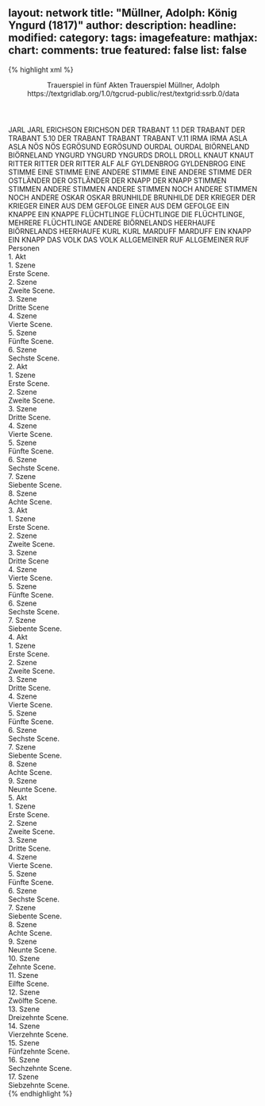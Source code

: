 layout: network
title: "Müllner, Adolph: König Yngurd (1817)"
author:
description:
headline:
modified:
category:
tags:
imagefeature:
mathjax:
chart:
comments: true
featured: false
list: false
---
{% highlight xml %}
<?xml-model href="https://raw.githubusercontent.com/DLiNa/project/master/rules/lina.rnc"?><?xml-model href="https://raw.githubusercontent.com/DLiNa/project/master/rules/lina.sch"?>
<play xmlns="http://lina.digital">
  <header>
    <title>König Yngurd</title>
    <subtitle>Trauerspiel in fünf Akten</subtitle>
    <genretitle>Trauerspiel</genretitle>
    <author>Müllner, Adolph</author>
    <date type="print" when="1817"/>
    <date type="premiere" when="1817"/>
    <date type="written"/>
    <source>https://textgridlab.org/1.0/tgcrud-public/rest/textgrid:ssrb.0/data</source>
  </header>
  <personae>
    <character>
      <name>JARL</name>
      <alias xml:id="jarl">
        <name>JARL</name>
      </alias>
    </character>
    <character>
      <name>ERICHSON</name>
      <alias xml:id="erichson">
        <name>ERICHSON</name>
      </alias>
    </character>
    <character>
      <name>DER TRABANT 1.1</name>
      <alias xml:id="der_trabant_1.1">
        <name>DER TRABANT</name>
      </alias>
    </character>
    <character>
      <name>DER TRABANT 5.10</name>
      <alias xml:id="der_trabant_5.10">
        <name>DER TRABANT</name>
      </alias>
      <alias xml:id="trabant_5.7">
        <name>TRABANT</name>
      </alias>
    	<alias xml:id="trabant_v11">
    		<name>TRABANT V.11</name>
    	</alias>
    </character>
    <character>
      <name>IRMA</name>
      <alias xml:id="irma">
        <name>IRMA</name>
      </alias>
    </character>
    <character>
      <name>ASLA</name>
      <alias xml:id="asla">
        <name>ASLA</name>
      </alias>
    </character>
    <character>
      <name>NÖS</name>
      <alias xml:id="nös">
        <name>NÖS</name>
      </alias>
    </character>
    <character>
      <name>EGRÖSUND</name>
      <alias xml:id="egrösund">
        <name>EGRÖSUND</name>
      </alias>
    </character>
    <character>
      <name>OURDAL</name>
      <alias xml:id="ourdal">
        <name>OURDAL</name>
      </alias>
    </character>
    <character>
      <name>BIÖRNELAND</name>
      <alias xml:id="biörneland">
        <name>BIÖRNELAND</name>
      </alias>
    </character>
    <character>
      <name>YNGURD</name>
      <alias xml:id="yngurd">
        <name>YNGURD</name>
      </alias>
      <alias xml:id="yngurds">
        <name>YNGURDS</name>
      </alias>
    </character>
    <character>
      <name>DROLL</name>
      <alias xml:id="droll">
        <name>DROLL</name>
      </alias>
    </character>
    <character>
      <name>KNAUT</name>
      <alias xml:id="knaut">
        <name>KNAUT</name>
      </alias>
    </character>
    <character>
      <name>RITTER</name>
      <alias xml:id="ritter">
        <name>RITTER</name>
      </alias>
      <alias xml:id="der_ritter">
        <name>DER RITTER</name>
      </alias>
    </character>
    <character>
      <name>ALF</name>
      <alias xml:id="alf">
        <name>ALF</name>
      </alias>
    </character>
    <character>
      <name>GYLDENBROG</name>
      <alias xml:id="gyldenbrog">
        <name>GYLDENBROG</name>
      </alias>
    </character>
    <character>
      <name>EINE STIMME</name>
      <alias xml:id="eine_stimme">
        <name>EINE STIMME</name>
      </alias>
    </character>
    <character>
      <name>EINE ANDERE STIMME</name>
      <alias xml:id="eine_andere_stimme">
        <name>EINE ANDERE STIMME</name>
      </alias>
    </character>
    <character>
      <name>DER OSTLÄNDER</name>
      <alias xml:id="der_ostländer">
        <name>DER OSTLÄNDER</name>
      </alias>
    </character>
    <character>
      <name>DER KNAPP</name>
      <alias xml:id="der_knapp">
        <name>DER KNAPP</name>
      </alias>
    </character>
    <character>
      <name>STIMMEN</name>
      <alias xml:id="stimmen">
        <name>STIMMEN</name>
      </alias>
    </character>
    <character>
      <name>ANDERE STIMMEN</name>
      <alias xml:id="andere_stimmen">
        <name>ANDERE STIMMEN</name>
      </alias>
    </character>
    <character>
      <name>NOCH ANDERE STIMMEN</name>
      <alias xml:id="noch_andere">
        <name>NOCH ANDERE</name>
      </alias>
    </character>
    <character>
      <name>OSKAR</name>
      <alias xml:id="oskar">
        <name>OSKAR</name>
      </alias>
    </character>
    <character>
      <name>BRUNHILDE</name>
      <alias xml:id="brunhilde">
        <name>BRUNHILDE</name>
      </alias>
    </character>
    <character>
      <name>DER KRIEGER</name>
      <alias xml:id="der_krieger">
        <name>DER KRIEGER</name>
      </alias>
    </character>
    <character>
      <name>EINER AUS DEM GEFOLGE</name>
      <alias xml:id="einer_aus_dem_gefolge">
        <name>EINER AUS DEM GEFOLGE</name>
      </alias>
    </character>
    <character>
      <name>EIN KNAPPE</name>
      <alias xml:id="ein_knappe">
        <name>EIN KNAPPE</name>
      </alias>
    </character>
    <character>
      <name>FLÜCHTLINGE</name>
      <alias xml:id="flüchtlinge">
        <name>FLÜCHTLINGE</name>
      </alias>
      <alias xml:id="die_flüchtlinge">
        <name>DIE FLÜCHTLINGE,</name>
      </alias>
      <alias xml:id="mehrere_flüchtlinge">
        <name>MEHRERE FLÜCHTLINGE</name>
      </alias>
      <alias xml:id="andere">
        <name>ANDERE</name>
      </alias>
    </character>
    <character>
      <name>BIÖRNELANDS HEERHAUFE</name>
      <alias xml:id="biörnelands_heerhaufe">
        <name>BIÖRNELANDS HEERHAUFE</name>
      </alias>
    </character>
    <character>
      <name>KURL</name>
      <alias xml:id="kurl">
        <name>KURL</name>
      </alias>
    </character>
    <character>
      <name>MARDUFF</name>
      <alias xml:id="marduff">
        <name>MARDUFF</name>
      </alias>
    </character>
    <character>
      <name>EIN KNAPP</name>
      <alias xml:id="ein_knapp">
        <name>EIN KNAPP</name>
      </alias>
    </character>
    <character>
      <name>DAS VOLK</name>
      <alias xml:id="das_volk">
        <name>DAS VOLK</name>
      </alias>
    </character>
    <character>
      <name>ALLGEMEINER RUF</name>
      <alias xml:id="allgemeiner_ruf">
        <name>ALLGEMEINER RUF</name>
      </alias>
    </character>
  </personae>
  <text>
    <div>
      <head>Personen</head>
    </div>
    <div>
      <head>1. Akt</head>
      <div>
        <head>1. Szene</head>
        <div>
          <head>Erste Scene.</head>
          <sp who="#jarl">
            <amount n="29" unit="speech_acts"/>
            <amount n="1468" unit="words"/>
            <amount n="183" unit="lines"/>
            <amount n="7829" unit="chars"/>
          </sp>
          <sp who="#erichson">
            <amount n="32" unit="speech_acts"/>
            <amount n="787" unit="words"/>
            <amount n="103" unit="lines"/>
            <amount n="4172" unit="chars"/>
          </sp>
          <sp who="#der_trabant_1.1">
            <amount n="2" unit="speech_acts"/>
            <amount n="26" unit="words"/>
            <amount n="4" unit="lines"/>
            <amount n="152" unit="chars"/>
          </sp>
        </div>
      </div>
      <div>
        <head>2. Szene</head>
        <div>
          <head>Zweite Scene.</head>
          <sp who="#irma">
            <amount n="4" unit="speech_acts"/>
            <amount n="40" unit="words"/>
            <amount n="6" unit="lines"/>
            <amount n="211" unit="chars"/>
          </sp>
          <sp who="#erichson">
            <amount n="4" unit="speech_acts"/>
            <amount n="58" unit="words"/>
            <amount n="8" unit="lines"/>
            <amount n="311" unit="chars"/>
          </sp>
        </div>
      </div>
      <div>
        <head>3. Szene</head>
        <div>
          <head>Dritte Scene</head>
          <sp who="#asla">
            <amount n="12" unit="speech_acts"/>
            <amount n="990" unit="words"/>
            <amount n="122" unit="lines"/>
            <amount n="5254" unit="chars"/>
          </sp>
          <sp who="#irma">
            <amount n="12" unit="speech_acts"/>
            <amount n="612" unit="words"/>
            <amount n="77" unit="lines"/>
            <amount n="3177" unit="chars"/>
          </sp>
        </div>
      </div>
      <div>
        <head>4. Szene</head>
        <div>
          <head>Vierte Scene.</head>
          <sp who="#erichson">
            <amount n="13" unit="speech_acts"/>
            <amount n="423" unit="words"/>
            <amount n="63" unit="lines"/>
            <amount n="2375" unit="chars"/>
          </sp>
          <sp who="#irma">
            <amount n="11" unit="speech_acts"/>
            <amount n="161" unit="words"/>
            <amount n="28" unit="lines"/>
            <amount n="846" unit="chars"/>
          </sp>
          <sp who="#asla">
            <amount n="2" unit="speech_acts"/>
            <amount n="23" unit="words"/>
            <amount n="3" unit="lines"/>
            <amount n="115" unit="chars"/>
          </sp>
          <sp who="#jarl">
            <amount n="2" unit="speech_acts"/>
            <amount n="34" unit="words"/>
            <amount n="6" unit="lines"/>
            <amount n="199" unit="chars"/>
          </sp>
        </div>
      </div>
      <div>
        <head>5. Szene</head>
        <div>
          <head>Fünfte Scene.</head>
          <sp who="#nös">
            <amount n="7" unit="speech_acts"/>
            <amount n="213" unit="words"/>
            <amount n="27" unit="lines"/>
            <amount n="1118" unit="chars"/>
          </sp>
          <sp who="#irma">
            <amount n="13" unit="speech_acts"/>
            <amount n="242" unit="words"/>
            <amount n="32" unit="lines"/>
            <amount n="1272" unit="chars"/>
          </sp>
          <sp who="#egrösund">
            <amount n="5" unit="speech_acts"/>
            <amount n="96" unit="words"/>
            <amount n="13" unit="lines"/>
            <amount n="505" unit="chars"/>
          </sp>
          <sp who="#erichson">
            <amount n="5" unit="speech_acts"/>
            <amount n="59" unit="words"/>
            <amount n="7" unit="lines"/>
            <amount n="323" unit="chars"/>
          </sp>
          <sp who="#ourdal">
            <amount n="4" unit="speech_acts"/>
            <amount n="189" unit="words"/>
            <amount n="23" unit="lines"/>
            <amount n="1001" unit="chars"/>
          </sp>
          <sp who="#biörneland">
            <amount n="1" unit="speech_acts"/>
            <amount n="51" unit="words"/>
            <amount n="7" unit="lines"/>
            <amount n="288" unit="chars"/>
          </sp>
          <sp who="#asla">
            <amount n="1" unit="speech_acts"/>
            <amount n="18" unit="words"/>
            <amount n="2" unit="lines"/>
            <amount n="100" unit="chars"/>
          </sp>
        </div>
      </div>
      <div>
        <head>6. Szene</head>
        <div>
          <head>Sechste Scene.</head>
          <sp who="#jarl">
            <amount n="5" unit="speech_acts"/>
            <amount n="26" unit="words"/>
            <amount n="6" unit="lines"/>
            <amount n="150" unit="chars"/>
          </sp>
          <sp who="#irma">
            <amount n="7" unit="speech_acts"/>
            <amount n="86" unit="words"/>
            <amount n="12" unit="lines"/>
            <amount n="445" unit="chars"/>
          </sp>
          <sp who="#jarl #irma #ourdal #egrösund #biörneland #asla #nös">
            <amount n="1" unit="speech_acts"/>
            <amount n="3" unit="words"/>
            <amount n="1" unit="lines"/>
            <amount n="10" unit="chars"/>
          </sp>
          <sp who="#ourdal">
            <amount n="4" unit="speech_acts"/>
            <amount n="42" unit="words"/>
            <amount n="6" unit="lines"/>
            <amount n="211" unit="chars"/>
          </sp>
          <sp who="#yngurd">
            <amount n="8" unit="speech_acts"/>
            <amount n="364" unit="words"/>
            <amount n="46" unit="lines"/>
            <amount n="1903" unit="chars"/>
          </sp>
          <sp who="#asla">
            <amount n="2" unit="speech_acts"/>
            <amount n="38" unit="words"/>
            <amount n="5" unit="lines"/>
            <amount n="201" unit="chars"/>
          </sp>
          <sp who="#egrösund">
            <amount n="2" unit="speech_acts"/>
            <amount n="12" unit="words"/>
            <amount n="2" unit="lines"/>
            <amount n="56" unit="chars"/>
          </sp>
          <sp who="#biörneland">
            <amount n="3" unit="speech_acts"/>
            <amount n="44" unit="words"/>
            <amount n="6" unit="lines"/>
            <amount n="232" unit="chars"/>
          </sp>
          <sp who="#nös">
            <amount n="2" unit="speech_acts"/>
            <amount n="28" unit="words"/>
            <amount n="4" unit="lines"/>
            <amount n="162" unit="chars"/>
          </sp>
        </div>
      </div>
    </div>
    <div>
      <head>2. Akt</head>
      <div>
        <head>1. Szene</head>
        <div>
          <head>Erste Scene.</head>
          <sp who="#droll">
            <amount n="4" unit="speech_acts"/>
            <amount n="109" unit="words"/>
            <amount n="16" unit="lines"/>
            <amount n="569" unit="chars"/>
          </sp>
          <sp who="#knaut">
            <amount n="3" unit="speech_acts"/>
            <amount n="14" unit="words"/>
            <amount n="3" unit="lines"/>
            <amount n="69" unit="chars"/>
          </sp>
        </div>
      </div>
      <div>
        <head>2. Szene</head>
        <div>
          <head>Zweite Scene.</head>
          <sp who="#ritter">
            <amount n="17" unit="speech_acts"/>
            <amount n="204" unit="words"/>
            <amount n="31" unit="lines"/>
            <amount n="1067" unit="chars"/>
          </sp>
          <sp who="#droll">
            <amount n="13" unit="speech_acts"/>
            <amount n="179" unit="words"/>
            <amount n="28" unit="lines"/>
            <amount n="916" unit="chars"/>
          </sp>
          <sp who="#knaut">
            <amount n="6" unit="speech_acts"/>
            <amount n="113" unit="words"/>
            <amount n="15" unit="lines"/>
            <amount n="576" unit="chars"/>
          </sp>
        </div>
      </div>
      <div>
        <head>3. Szene</head>
        <div>
          <head>Dritte Scene.</head>
          <sp who="#alf">
            <amount n="6" unit="speech_acts"/>
            <amount n="138" unit="words"/>
            <amount n="20" unit="lines"/>
            <amount n="697" unit="chars"/>
          </sp>
          <sp who="#der_ritter">
            <amount n="2" unit="speech_acts"/>
            <amount n="49" unit="words"/>
            <amount n="8" unit="lines"/>
            <amount n="269" unit="chars"/>
          </sp>
          <sp who="#gyldenbrog">
            <amount n="2" unit="speech_acts"/>
            <amount n="23" unit="words"/>
            <amount n="4" unit="lines"/>
            <amount n="119" unit="chars"/>
          </sp>
          <sp who="#eine_stimme">
            <amount n="1" unit="speech_acts"/>
            <amount n="5" unit="words"/>
            <amount n="1" unit="lines"/>
            <amount n="17" unit="chars"/>
          </sp>
          <sp who="#eine_andere_stimme">
            <amount n="1" unit="speech_acts"/>
            <amount n="3" unit="words"/>
            <amount n="1" unit="lines"/>
            <amount n="19" unit="chars"/>
          </sp>
        </div>
      </div>
      <div>
        <head>4. Szene</head>
        <div>
          <head>Vierte Scene.</head>
          <sp who="#der_ostländer">
            <amount n="8" unit="speech_acts"/>
            <amount n="186" unit="words"/>
            <amount n="26" unit="lines"/>
            <amount n="948" unit="chars"/>
          </sp>
          <sp who="#alf">
            <amount n="13" unit="speech_acts"/>
            <amount n="216" unit="words"/>
            <amount n="31" unit="lines"/>
            <amount n="1150" unit="chars"/>
          </sp>
          <sp who="#gyldenbrog">
            <amount n="2" unit="speech_acts"/>
            <amount n="15" unit="words"/>
            <amount n="2" unit="lines"/>
            <amount n="71" unit="chars"/>
          </sp>
          <sp who="#der_knapp">
            <amount n="3" unit="speech_acts"/>
            <amount n="87" unit="words"/>
            <amount n="10" unit="lines"/>
            <amount n="420" unit="chars"/>
          </sp>
        </div>
      </div>
      <div>
        <head>5. Szene</head>
        <div>
          <head>Fünfte Scene.</head>
          <sp who="#droll">
            <amount n="2" unit="speech_acts"/>
            <amount n="34" unit="words"/>
            <amount n="4" unit="lines"/>
            <amount n="194" unit="chars"/>
          </sp>
          <sp who="#stimmen">
            <amount n="1" unit="speech_acts"/>
            <amount n="8" unit="words"/>
            <amount n="1" unit="lines"/>
            <amount n="38" unit="chars"/>
          </sp>
          <sp who="#andere_stimmen">
            <amount n="1" unit="speech_acts"/>
            <amount n="2" unit="words"/>
            <amount n="1" unit="lines"/>
            <amount n="15" unit="chars"/>
          </sp>
          <sp who="#noch_andere">
            <amount n="1" unit="speech_acts"/>
            <amount n="4" unit="words"/>
            <amount n="1" unit="lines"/>
            <amount n="19" unit="chars"/>
          </sp>
          <sp who="#alf">
            <amount n="12" unit="speech_acts"/>
            <amount n="145" unit="words"/>
            <amount n="21" unit="lines"/>
            <amount n="769" unit="chars"/>
          </sp>
          <sp who="#oskar">
            <amount n="9" unit="speech_acts"/>
            <amount n="717" unit="words"/>
            <amount n="91" unit="lines"/>
            <amount n="3784" unit="chars"/>
          </sp>
          <sp who="#brunhilde">
            <amount n="7" unit="speech_acts"/>
            <amount n="384" unit="words"/>
            <amount n="50" unit="lines"/>
            <amount n="1979" unit="chars"/>
          </sp>
          <sp who="#knaut">
            <amount n="6" unit="speech_acts"/>
            <amount n="203" unit="words"/>
            <amount n="26" unit="lines"/>
            <amount n="1024" unit="chars"/>
          </sp>
        </div>
      </div>
      <div>
        <head>6. Szene</head>
        <div>
          <head>Sechste Scene.</head>
          <sp who="#der_krieger">
            <amount n="4" unit="speech_acts"/>
            <amount n="56" unit="words"/>
            <amount n="8" unit="lines"/>
            <amount n="297" unit="chars"/>
          </sp>
          <sp who="#alf">
            <amount n="5" unit="speech_acts"/>
            <amount n="74" unit="words"/>
            <amount n="11" unit="lines"/>
            <amount n="399" unit="chars"/>
          </sp>
          <sp who="#brunhilde">
            <amount n="4" unit="speech_acts"/>
            <amount n="58" unit="words"/>
            <amount n="10" unit="lines"/>
            <amount n="328" unit="chars"/>
          </sp>
          <sp who="#einer_aus_dem_gefolge">
            <amount n="1" unit="speech_acts"/>
            <amount n="1" unit="words"/>
            <amount n="1" unit="lines"/>
            <amount n="5" unit="chars"/>
          </sp>
        </div>
      </div>
      <div>
        <head>7. Szene</head>
        <div>
          <head>Siebente Scene.</head>
          <sp who="#der_ritter">
            <amount n="1" unit="speech_acts"/>
            <amount n="14" unit="words"/>
            <amount n="2" unit="lines"/>
            <amount n="79" unit="chars"/>
          </sp>
          <sp who="#alf">
            <amount n="2" unit="speech_acts"/>
            <amount n="55" unit="words"/>
            <amount n="7" unit="lines"/>
            <amount n="308" unit="chars"/>
          </sp>
          <sp who="#brunhilde">
            <amount n="1" unit="speech_acts"/>
            <amount n="7" unit="words"/>
            <amount n="1" unit="lines"/>
            <amount n="44" unit="chars"/>
          </sp>
        </div>
      </div>
      <div>
        <head>8. Szene</head>
        <div>
          <head>Achte Scene.</head>
          <sp who="#yngurd">
            <amount n="10" unit="speech_acts"/>
            <amount n="495" unit="words"/>
            <amount n="59" unit="lines"/>
            <amount n="2531" unit="chars"/>
          </sp>
          <sp who="#alf">
            <amount n="6" unit="speech_acts"/>
            <amount n="108" unit="words"/>
            <amount n="14" unit="lines"/>
            <amount n="567" unit="chars"/>
          </sp>
          <sp who="#brunhilde">
            <amount n="6" unit="speech_acts"/>
            <amount n="61" unit="words"/>
            <amount n="11" unit="lines"/>
            <amount n="345" unit="chars"/>
          </sp>
          <sp who="#gyldenbrog #oskar #der_ritter #der_krieger #einer_aus_dem_gefolge #alf">
            <amount n="1" unit="speech_acts"/>
            <amount n="1" unit="words"/>
            <amount n="1" unit="lines"/>
            <amount n="7" unit="chars"/>
          </sp>
          <sp who="#gyldenbrog">
            <amount n="5" unit="speech_acts"/>
            <amount n="64" unit="words"/>
            <amount n="9" unit="lines"/>
            <amount n="345" unit="chars"/>
          </sp>
          <sp who="#oskar">
            <amount n="1" unit="speech_acts"/>
            <amount n="106" unit="words"/>
            <amount n="12" unit="lines"/>
            <amount n="529" unit="chars"/>
          </sp>
        </div>
      </div>
    </div>
    <div>
      <head>3. Akt</head>
      <div>
        <head>1. Szene</head>
        <div>
          <head>Erste Scene.</head>
          <sp who="#ourdal">
            <amount n="13" unit="speech_acts"/>
            <amount n="312" unit="words"/>
            <amount n="44" unit="lines"/>
            <amount n="1702" unit="chars"/>
          </sp>
          <sp who="#erichson">
            <amount n="12" unit="speech_acts"/>
            <amount n="393" unit="words"/>
            <amount n="50" unit="lines"/>
            <amount n="2035" unit="chars"/>
          </sp>
          <sp who="#ein_knappe">
            <amount n="1" unit="speech_acts"/>
            <amount n="10" unit="words"/>
            <amount n="2" unit="lines"/>
            <amount n="56" unit="chars"/>
          </sp>
        </div>
      </div>
      <div>
        <head>2. Szene</head>
        <div>
          <head>Zweite Scene.</head>
          <sp who="#jarl">
            <amount n="10" unit="speech_acts"/>
            <amount n="394" unit="words"/>
            <amount n="50" unit="lines"/>
            <amount n="2075" unit="chars"/>
          </sp>
          <sp who="#erichson">
            <amount n="9" unit="speech_acts"/>
            <amount n="156" unit="words"/>
            <amount n="21" unit="lines"/>
            <amount n="765" unit="chars"/>
          </sp>
        </div>
      </div>
      <div>
        <head>3. Szene</head>
        <div>
          <head>Dritte Scene</head>
          <sp who="#erichson">
            <amount n="4" unit="speech_acts"/>
            <amount n="342" unit="words"/>
            <amount n="43" unit="lines"/>
            <amount n="1760" unit="chars"/>
          </sp>
          <sp who="#asla">
            <amount n="2" unit="speech_acts"/>
            <amount n="26" unit="words"/>
            <amount n="3" unit="lines"/>
            <amount n="134" unit="chars"/>
          </sp>
          <sp who="#nös">
            <amount n="4" unit="speech_acts"/>
            <amount n="57" unit="words"/>
            <amount n="8" unit="lines"/>
            <amount n="312" unit="chars"/>
          </sp>
          <sp who="#flüchtlinge">
            <amount n="3" unit="speech_acts"/>
            <amount n="15" unit="words"/>
            <amount n="3" unit="lines"/>
            <amount n="78" unit="chars"/>
          </sp>
          <sp who="#mehrere_flüchtlinge">
            <amount n="1" unit="speech_acts"/>
            <amount n="16" unit="words"/>
            <amount n="2" unit="lines"/>
            <amount n="93" unit="chars"/>
          </sp>
          <sp who="#andere">
            <amount n="1" unit="speech_acts"/>
            <amount n="8" unit="words"/>
            <amount n="1" unit="lines"/>
            <amount n="50" unit="chars"/>
          </sp>
        </div>
      </div>
      <div>
        <head>4. Szene</head>
        <div>
          <head>Vierte Scene.</head>
          <sp who="#stimmen">
            <amount n="1" unit="speech_acts"/>
            <amount n="10" unit="words"/>
            <amount n="1" unit="lines"/>
            <amount n="38" unit="chars"/>
          </sp>
          <sp who="#yngurd">
            <amount n="12" unit="speech_acts"/>
            <amount n="642" unit="words"/>
            <amount n="86" unit="lines"/>
            <amount n="3408" unit="chars"/>
          </sp>
          <sp who="#biörneland">
            <amount n="1" unit="speech_acts"/>
            <amount n="3" unit="words"/>
            <amount n="1" unit="lines"/>
            <amount n="20" unit="chars"/>
          </sp>
          <sp who="#biörnelands_heerhaufe">
            <amount n="1" unit="speech_acts"/>
            <amount n="4" unit="words"/>
            <amount n="1" unit="lines"/>
            <amount n="22" unit="chars"/>
          </sp>
          <sp who="#die_flüchtlinge">
            <amount n="1" unit="speech_acts"/>
            <amount n="4" unit="words"/>
            <amount n="1" unit="lines"/>
            <amount n="15" unit="chars"/>
          </sp>
          <sp who="#kurl">
            <amount n="3" unit="speech_acts"/>
            <amount n="43" unit="words"/>
            <amount n="6" unit="lines"/>
            <amount n="227" unit="chars"/>
          </sp>
          <sp who="#nös">
            <amount n="1" unit="speech_acts"/>
            <amount n="15" unit="words"/>
            <amount n="2" unit="lines"/>
            <amount n="81" unit="chars"/>
          </sp>
          <sp who="#marduff">
            <amount n="2" unit="speech_acts"/>
            <amount n="15" unit="words"/>
            <amount n="3" unit="lines"/>
            <amount n="67" unit="chars"/>
          </sp>
          <sp who="#asla">
            <amount n="3" unit="speech_acts"/>
            <amount n="47" unit="words"/>
            <amount n="7" unit="lines"/>
            <amount n="263" unit="chars"/>
          </sp>
          <sp who="#ein_knapp">
            <amount n="1" unit="speech_acts"/>
            <amount n="8" unit="words"/>
            <amount n="1" unit="lines"/>
            <amount n="38" unit="chars"/>
          </sp>
          <sp who="#der_knapp">
            <amount n="1" unit="speech_acts"/>
            <amount n="32" unit="words"/>
            <amount n="4" unit="lines"/>
            <amount n="148" unit="chars"/>
          </sp>
        </div>
      </div>
      <div>
        <head>5. Szene</head>
        <div>
          <head>Fünfte Scene.</head>
          <sp who="#irma">
            <amount n="17" unit="speech_acts"/>
            <amount n="1050" unit="words"/>
            <amount n="138" unit="lines"/>
            <amount n="5575" unit="chars"/>
          </sp>
          <sp who="#yngurd">
            <amount n="17" unit="speech_acts"/>
            <amount n="635" unit="words"/>
            <amount n="90" unit="lines"/>
            <amount n="3341" unit="chars"/>
          </sp>
          <sp who="#asla">
            <amount n="1" unit="speech_acts"/>
            <amount n="23" unit="words"/>
            <amount n="3" unit="lines"/>
            <amount n="134" unit="chars"/>
          </sp>
        </div>
      </div>
      <div>
        <head>6. Szene</head>
        <div>
          <head>Sechste Scene.</head>
          <sp who="#marduff">
            <amount n="6" unit="speech_acts"/>
            <amount n="128" unit="words"/>
            <amount n="17" unit="lines"/>
            <amount n="652" unit="chars"/>
          </sp>
          <sp who="#yngurd">
            <amount n="7" unit="speech_acts"/>
            <amount n="342" unit="words"/>
            <amount n="47" unit="lines"/>
            <amount n="1781" unit="chars"/>
          </sp>
          <sp who="#irma">
            <amount n="1" unit="speech_acts"/>
            <amount n="13" unit="words"/>
            <amount n="2" unit="lines"/>
            <amount n="83" unit="chars"/>
          </sp>
          <sp who="#asla">
            <amount n="1" unit="speech_acts"/>
            <amount n="15" unit="words"/>
            <amount n="2" unit="lines"/>
            <amount n="82" unit="chars"/>
          </sp>
        </div>
      </div>
      <div>
        <head>7. Szene</head>
        <div>
          <head>Siebente Scene.</head>
          <sp who="#kurl">
            <amount n="7" unit="speech_acts"/>
            <amount n="78" unit="words"/>
            <amount n="12" unit="lines"/>
            <amount n="395" unit="chars"/>
          </sp>
          <sp who="#yngurd">
            <amount n="9" unit="speech_acts"/>
            <amount n="166" unit="words"/>
            <amount n="25" unit="lines"/>
            <amount n="841" unit="chars"/>
          </sp>
          <sp who="#irma">
            <amount n="4" unit="speech_acts"/>
            <amount n="22" unit="words"/>
            <amount n="5" unit="lines"/>
            <amount n="119" unit="chars"/>
          </sp>
          <sp who="#asla">
            <amount n="4" unit="speech_acts"/>
            <amount n="46" unit="words"/>
            <amount n="9" unit="lines"/>
            <amount n="267" unit="chars"/>
          </sp>
          <sp who="#oskar">
            <amount n="4" unit="speech_acts"/>
            <amount n="67" unit="words"/>
            <amount n="9" unit="lines"/>
            <amount n="363" unit="chars"/>
          </sp>
          <sp who="#marduff">
            <amount n="1" unit="speech_acts"/>
            <amount n="18" unit="words"/>
            <amount n="2" unit="lines"/>
            <amount n="95" unit="chars"/>
          </sp>
        </div>
      </div>
    </div>
    <div>
      <head>4. Akt</head>
      <div>
        <head>1. Szene</head>
        <div>
          <head>Erste Scene.</head>
          <sp who="#oskar">
            <amount n="23" unit="speech_acts"/>
            <amount n="1221" unit="words"/>
            <amount n="162" unit="lines"/>
            <amount n="6627" unit="chars"/>
          </sp>
          <sp who="#asla">
            <amount n="23" unit="speech_acts"/>
            <amount n="557" unit="words"/>
            <amount n="78" unit="lines"/>
            <amount n="2952" unit="chars"/>
          </sp>
        </div>
      </div>
      <div>
        <head>2. Szene</head>
        <div>
          <head>Zweite Scene.</head>
          <sp who="#marduff">
            <amount n="2" unit="speech_acts"/>
            <amount n="53" unit="words"/>
            <amount n="8" unit="lines"/>
            <amount n="296" unit="chars"/>
          </sp>
          <sp who="#asla">
            <amount n="1" unit="speech_acts"/>
            <amount n="15" unit="words"/>
            <amount n="2" unit="lines"/>
            <amount n="72" unit="chars"/>
          </sp>
          <sp who="#oskar">
            <amount n="1" unit="speech_acts"/>
            <amount n="28" unit="words"/>
            <amount n="3" unit="lines"/>
            <amount n="129" unit="chars"/>
          </sp>
        </div>
      </div>
      <div>
        <head>3. Szene</head>
        <div>
          <head>Dritte Scene.</head>
          <sp who="#irma">
            <amount n="13" unit="speech_acts"/>
            <amount n="387" unit="words"/>
            <amount n="51" unit="lines"/>
            <amount n="2144" unit="chars"/>
          </sp>
          <sp who="#yngurd">
            <amount n="11" unit="speech_acts"/>
            <amount n="568" unit="words"/>
            <amount n="72" unit="lines"/>
            <amount n="3038" unit="chars"/>
          </sp>
          <sp who="#yngurds">
            <amount n="1" unit="speech_acts"/>
            <amount n="132" unit="words"/>
            <amount n="17" unit="lines"/>
            <amount n="713" unit="chars"/>
          </sp>
        </div>
      </div>
      <div>
        <head>4. Szene</head>
        <div>
          <head>Vierte Scene.</head>
          <sp who="#marduff">
            <amount n="2" unit="speech_acts"/>
            <amount n="38" unit="words"/>
            <amount n="5" unit="lines"/>
            <amount n="190" unit="chars"/>
          </sp>
          <sp who="#yngurd">
            <amount n="2" unit="speech_acts"/>
            <amount n="17" unit="words"/>
            <amount n="3" unit="lines"/>
            <amount n="103" unit="chars"/>
          </sp>
        </div>
      </div>
      <div>
        <head>5. Szene</head>
        <div>
          <head>Fünfte Scene.</head>
          <sp who="#alf">
            <amount n="5" unit="speech_acts"/>
            <amount n="173" unit="words"/>
            <amount n="23" unit="lines"/>
            <amount n="931" unit="chars"/>
          </sp>
          <sp who="#yngurd">
            <amount n="5" unit="speech_acts"/>
            <amount n="136" unit="words"/>
            <amount n="21" unit="lines"/>
            <amount n="703" unit="chars"/>
          </sp>
        </div>
      </div>
      <div>
        <head>6. Szene</head>
        <div>
          <head>Sechste Scene.</head>
          <sp who="#nös">
            <amount n="3" unit="speech_acts"/>
            <amount n="36" unit="words"/>
            <amount n="5" unit="lines"/>
            <amount n="192" unit="chars"/>
          </sp>
          <sp who="#das_volk">
            <amount n="1" unit="speech_acts"/>
            <amount n="1" unit="words"/>
            <amount n="1" unit="lines"/>
            <amount n="7" unit="chars"/>
          </sp>
          <sp who="#yngurd">
            <amount n="12" unit="speech_acts"/>
            <amount n="259" unit="words"/>
            <amount n="36" unit="lines"/>
            <amount n="1367" unit="chars"/>
          </sp>
          <sp who="#alf">
            <amount n="9" unit="speech_acts"/>
            <amount n="282" unit="words"/>
            <amount n="40" unit="lines"/>
            <amount n="1523" unit="chars"/>
          </sp>
          <sp who="#irma">
            <amount n="1" unit="speech_acts"/>
            <amount n="10" unit="words"/>
            <amount n="1" unit="lines"/>
            <amount n="43" unit="chars"/>
          </sp>
          <sp who="#asla">
            <amount n="2" unit="speech_acts"/>
            <amount n="22" unit="words"/>
            <amount n="4" unit="lines"/>
            <amount n="113" unit="chars"/>
          </sp>
          <sp who="#oskar">
            <amount n="7" unit="speech_acts"/>
            <amount n="329" unit="words"/>
            <amount n="43" unit="lines"/>
            <amount n="1750" unit="chars"/>
          </sp>
          <sp who="#ourdal">
            <amount n="2" unit="speech_acts"/>
            <amount n="26" unit="words"/>
            <amount n="3" unit="lines"/>
            <amount n="134" unit="chars"/>
          </sp>
          <sp who="#biörneland">
            <amount n="3" unit="speech_acts"/>
            <amount n="93" unit="words"/>
            <amount n="12" unit="lines"/>
            <amount n="451" unit="chars"/>
          </sp>
          <sp who="#gyldenbrog">
            <amount n="3" unit="speech_acts"/>
            <amount n="43" unit="words"/>
            <amount n="6" unit="lines"/>
            <amount n="270" unit="chars"/>
          </sp>
        </div>
      </div>
      <div>
        <head>7. Szene</head>
        <div>
          <head>Siebente Scene.</head>
          <sp who="#yngurd">
            <amount n="7" unit="speech_acts"/>
            <amount n="605" unit="words"/>
            <amount n="79" unit="lines"/>
            <amount n="3221" unit="chars"/>
          </sp>
          <sp who="#marduff">
            <amount n="6" unit="speech_acts"/>
            <amount n="76" unit="words"/>
            <amount n="12" unit="lines"/>
            <amount n="406" unit="chars"/>
          </sp>
        </div>
      </div>
      <div>
        <head>8. Szene</head>
        <div>
          <head>Achte Scene.</head>
          <sp who="#marduff">
            <amount n="1" unit="speech_acts"/>
            <amount n="126" unit="words"/>
            <amount n="16" unit="lines"/>
            <amount n="640" unit="chars"/>
          </sp>
        </div>
      </div>
      <div>
        <head>9. Szene</head>
        <div>
          <head>Neunte Scene.</head>
          <sp who="#oskar">
            <amount n="6" unit="speech_acts"/>
            <amount n="139" unit="words"/>
            <amount n="21" unit="lines"/>
            <amount n="780" unit="chars"/>
          </sp>
          <sp who="#marduff">
            <amount n="6" unit="speech_acts"/>
            <amount n="88" unit="words"/>
            <amount n="13" unit="lines"/>
            <amount n="446" unit="chars"/>
          </sp>
        </div>
      </div>
    </div>
    <div>
      <head>5. Akt</head>
      <div>
        <head>1. Szene</head>
        <div>
          <head>Erste Scene.</head>
          <sp who="#oskar">
            <amount n="4" unit="speech_acts"/>
            <amount n="123" unit="words"/>
            <amount n="18" unit="lines"/>
            <amount n="659" unit="chars"/>
          </sp>
          <sp who="#marduff">
            <amount n="3" unit="speech_acts"/>
            <amount n="42" unit="words"/>
            <amount n="9" unit="lines"/>
            <amount n="205" unit="chars"/>
          </sp>
        </div>
      </div>
      <div>
        <head>2. Szene</head>
        <div>
          <head>Zweite Scene.</head>
          <sp who="#marduff">
            <amount n="1" unit="speech_acts"/>
            <amount n="307" unit="words"/>
            <amount n="45" unit="lines"/>
            <amount n="1566" unit="chars"/>
          </sp>
        </div>
      </div>
      <div>
        <head>3. Szene</head>
        <div>
          <head>Dritte Scene.</head>
          <sp who="#oskar">
            <amount n="13" unit="speech_acts"/>
            <amount n="509" unit="words"/>
            <amount n="70" unit="lines"/>
            <amount n="2736" unit="chars"/>
          </sp>
          <sp who="#marduff">
            <amount n="13" unit="speech_acts"/>
            <amount n="378" unit="words"/>
            <amount n="52" unit="lines"/>
            <amount n="1993" unit="chars"/>
          </sp>
        </div>
      </div>
      <div>
        <head>4. Szene</head>
        <div>
          <head>Vierte Scene.</head>
          <sp who="#oskar">
            <amount n="1" unit="speech_acts"/>
            <amount n="208" unit="words"/>
            <amount n="27" unit="lines"/>
            <amount n="1107" unit="chars"/>
          </sp>
        </div>
      </div>
      <div>
        <head>5. Szene</head>
        <div>
          <head>Fünfte Scene.</head>
        </div>
      </div>
      <div>
        <head>6. Szene</head>
        <div>
          <head>Sechste Scene.</head>
          <sp who="#irma">
            <amount n="6" unit="speech_acts"/>
            <amount n="77" unit="words"/>
            <amount n="12" unit="lines"/>
            <amount n="395" unit="chars"/>
          </sp>
          <sp who="#yngurd">
            <amount n="5" unit="speech_acts"/>
            <amount n="76" unit="words"/>
            <amount n="13" unit="lines"/>
            <amount n="381" unit="chars"/>
          </sp>
        </div>
      </div>
      <div>
        <head>7. Szene</head>
        <div>
          <head>Siebente Scene.</head>
          <sp who="#brunhilde">
            <amount n="7" unit="speech_acts"/>
            <amount n="825" unit="words"/>
            <amount n="114" unit="lines"/>
            <amount n="4259" unit="chars"/>
          </sp>
          <sp who="#trabant_5.7">
            <amount n="1" unit="speech_acts"/>
            <amount n="2" unit="words"/>
            <amount n="1" unit="lines"/>
            <amount n="6" unit="chars"/>
          </sp>
          <sp who="#yngurd">
            <amount n="8" unit="speech_acts"/>
            <amount n="190" unit="words"/>
            <amount n="24" unit="lines"/>
            <amount n="962" unit="chars"/>
          </sp>
          <sp who="#irma">
            <amount n="9" unit="speech_acts"/>
            <amount n="352" unit="words"/>
            <amount n="46" unit="lines"/>
            <amount n="1858" unit="chars"/>
          </sp>
        </div>
      </div>
      <div>
        <head>8. Szene</head>
        <div>
          <head>Achte Scene.</head>
          <sp who="#asla">
            <amount n="6" unit="speech_acts"/>
            <amount n="129" unit="words"/>
            <amount n="18" unit="lines"/>
            <amount n="644" unit="chars"/>
          </sp>
          <sp who="#yngurd">
            <amount n="6" unit="speech_acts"/>
            <amount n="66" unit="words"/>
            <amount n="12" unit="lines"/>
            <amount n="345" unit="chars"/>
          </sp>
          <sp who="#irma">
            <amount n="2" unit="speech_acts"/>
            <amount n="14" unit="words"/>
            <amount n="4" unit="lines"/>
            <amount n="81" unit="chars"/>
          </sp>
        </div>
      </div>
      <div>
        <head>9. Szene</head>
        <div>
          <head>Neunte Scene.</head>
          <sp who="#jarl">
            <amount n="3" unit="speech_acts"/>
            <amount n="29" unit="words"/>
            <amount n="6" unit="lines"/>
            <amount n="156" unit="chars"/>
          </sp>
          <sp who="#yngurd">
            <amount n="3" unit="speech_acts"/>
            <amount n="32" unit="words"/>
            <amount n="7" unit="lines"/>
            <amount n="162" unit="chars"/>
          </sp>
        </div>
      </div>
      <div>
        <head>10. Szene</head>
        <div>
          <head>Zehnte Scene.</head>
          <sp who="#der_trabant_5.10">
            <amount n="2" unit="speech_acts"/>
            <amount n="38" unit="words"/>
            <amount n="7" unit="lines"/>
            <amount n="212" unit="chars"/>
          </sp>
          <sp who="#yngurd">
            <amount n="8" unit="speech_acts"/>
            <amount n="137" unit="words"/>
            <amount n="24" unit="lines"/>
            <amount n="743" unit="chars"/>
          </sp>
          <sp who="#marduff">
            <amount n="5" unit="speech_acts"/>
            <amount n="103" unit="words"/>
            <amount n="14" unit="lines"/>
            <amount n="515" unit="chars"/>
          </sp>
          <sp who="#irma">
            <amount n="5" unit="speech_acts"/>
            <amount n="36" unit="words"/>
            <amount n="8" unit="lines"/>
            <amount n="191" unit="chars"/>
          </sp>
          <sp who="#asla">
            <amount n="6" unit="speech_acts"/>
            <amount n="78" unit="words"/>
            <amount n="12" unit="lines"/>
            <amount n="381" unit="chars"/>
          </sp>
          <sp who="#brunhilde">
            <amount n="2" unit="speech_acts"/>
            <amount n="61" unit="words"/>
            <amount n="9" unit="lines"/>
            <amount n="313" unit="chars"/>
          </sp>
        </div>
      </div>
      <div>
        <head>11. Szene</head>
        <div>
          <head>Eilfte Scene.</head>
          <sp who="#ourdal">
            <amount n="5" unit="speech_acts"/>
            <amount n="78" unit="words"/>
            <amount n="13" unit="lines"/>
            <amount n="374" unit="chars"/>
          </sp>
          <sp who="#trabant_v11">
            <amount n="1" unit="speech_acts"/>
            <amount n="9" unit="words"/>
            <amount n="2" unit="lines"/>
            <amount n="42" unit="chars"/>
          </sp>
          <sp who="#yngurd">
            <amount n="7" unit="speech_acts"/>
            <amount n="163" unit="words"/>
            <amount n="24" unit="lines"/>
            <amount n="849" unit="chars"/>
          </sp>
          <sp who="#irma">
            <amount n="4" unit="speech_acts"/>
            <amount n="34" unit="words"/>
            <amount n="6" unit="lines"/>
            <amount n="176" unit="chars"/>
          </sp>
          <sp who="#marduff">
            <amount n="1" unit="speech_acts"/>
            <amount n="21" unit="words"/>
            <amount n="3" unit="lines"/>
            <amount n="107" unit="chars"/>
          </sp>
          <sp who="#asla">
            <amount n="1" unit="speech_acts"/>
            <amount n="23" unit="words"/>
            <amount n="3" unit="lines"/>
            <amount n="143" unit="chars"/>
          </sp>
          <sp who="#brunhilde">
            <amount n="2" unit="speech_acts"/>
            <amount n="66" unit="words"/>
            <amount n="12" unit="lines"/>
            <amount n="327" unit="chars"/>
          </sp>
          <sp who="#kurl">
            <amount n="6" unit="speech_acts"/>
            <amount n="64" unit="words"/>
            <amount n="11" unit="lines"/>
            <amount n="326" unit="chars"/>
          </sp>
        </div>
      </div>
      <div>
        <head>12. Szene</head>
        <div>
          <head>Zwölfte Scene.</head>
          <sp who="#alf">
            <amount n="1" unit="speech_acts"/>
            <amount n="75" unit="words"/>
            <amount n="9" unit="lines"/>
            <amount n="396" unit="chars"/>
          </sp>
          <sp who="#yngurd">
            <amount n="1" unit="speech_acts"/>
            <amount n="60" unit="words"/>
            <amount n="7" unit="lines"/>
            <amount n="297" unit="chars"/>
          </sp>
        </div>
      </div>
      <div>
        <head>13. Szene</head>
        <div>
          <head>Dreizehnte Scene.</head>
          <sp who="#marduff">
            <amount n="2" unit="speech_acts"/>
            <amount n="45" unit="words"/>
            <amount n="6" unit="lines"/>
            <amount n="225" unit="chars"/>
          </sp>
          <sp who="#alf">
            <amount n="2" unit="speech_acts"/>
            <amount n="7" unit="words"/>
            <amount n="2" unit="lines"/>
            <amount n="40" unit="chars"/>
          </sp>
          <sp who="#yngurd">
            <amount n="1" unit="speech_acts"/>
            <amount n="23" unit="words"/>
            <amount n="4" unit="lines"/>
            <amount n="132" unit="chars"/>
          </sp>
          <sp who="#brunhilde">
            <amount n="1" unit="speech_acts"/>
            <amount n="39" unit="words"/>
            <amount n="7" unit="lines"/>
            <amount n="199" unit="chars"/>
          </sp>
        </div>
      </div>
      <div>
        <head>14. Szene</head>
        <div>
          <head>Vierzehnte Scene.</head>
          <sp who="#jarl">
            <amount n="1" unit="speech_acts"/>
            <amount n="21" unit="words"/>
            <amount n="3" unit="lines"/>
            <amount n="121" unit="chars"/>
          </sp>
          <sp who="#yngurd">
            <amount n="1" unit="speech_acts"/>
            <amount n="26" unit="words"/>
            <amount n="3" unit="lines"/>
            <amount n="135" unit="chars"/>
          </sp>
          <sp who="#alf">
            <amount n="1" unit="speech_acts"/>
            <amount n="18" unit="words"/>
            <amount n="2" unit="lines"/>
            <amount n="101" unit="chars"/>
          </sp>
        </div>
      </div>
      <div>
        <head>15. Szene</head>
        <div>
          <head>Fünfzehnte Scene.</head>
          <sp who="#gyldenbrog">
            <amount n="2" unit="speech_acts"/>
            <amount n="49" unit="words"/>
            <amount n="7" unit="lines"/>
            <amount n="262" unit="chars"/>
          </sp>
          <sp who="#alf">
            <amount n="3" unit="speech_acts"/>
            <amount n="49" unit="words"/>
            <amount n="6" unit="lines"/>
            <amount n="272" unit="chars"/>
          </sp>
          <sp who="#yngurd">
            <amount n="2" unit="speech_acts"/>
            <amount n="12" unit="words"/>
            <amount n="2" unit="lines"/>
            <amount n="77" unit="chars"/>
          </sp>
          <sp who="#eine_stimme">
            <amount n="1" unit="speech_acts"/>
            <amount n="4" unit="words"/>
            <amount n="1" unit="lines"/>
            <amount n="18" unit="chars"/>
          </sp>
        </div>
      </div>
      <div>
        <head>16. Szene</head>
        <div>
          <head>Sechzehnte Scene.</head>
          <sp who="#der_ritter">
            <amount n="1" unit="speech_acts"/>
            <amount n="41" unit="words"/>
            <amount n="5" unit="lines"/>
            <amount n="220" unit="chars"/>
          </sp>
          <sp who="#alf">
            <amount n="2" unit="speech_acts"/>
            <amount n="29" unit="words"/>
            <amount n="4" unit="lines"/>
            <amount n="136" unit="chars"/>
          </sp>
          <sp who="#jarl">
            <amount n="2" unit="speech_acts"/>
            <amount n="106" unit="words"/>
            <amount n="14" unit="lines"/>
            <amount n="607" unit="chars"/>
          </sp>
          <sp who="#brunhilde">
            <amount n="1" unit="speech_acts"/>
            <amount n="23" unit="words"/>
            <amount n="6" unit="lines"/>
            <amount n="104" unit="chars"/>
          </sp>
        </div>
      </div>
      <div>
        <head>17. Szene</head>
        <div>
          <head>Siebzehnte Scene.</head>
          <sp who="#yngurd">
            <amount n="2" unit="speech_acts"/>
            <amount n="162" unit="words"/>
            <amount n="21" unit="lines"/>
            <amount n="910" unit="chars"/>
          </sp>
          <sp who="#ourdal">
            <amount n="1" unit="speech_acts"/>
            <amount n="5" unit="words"/>
            <amount n="1" unit="lines"/>
            <amount n="16" unit="chars"/>
          </sp>
          <sp who="#erichson">
            <amount n="1" unit="speech_acts"/>
            <amount n="4" unit="words"/>
            <amount n="1" unit="lines"/>
            <amount n="24" unit="chars"/>
          </sp>
          <sp who="#alf">
            <amount n="3" unit="speech_acts"/>
            <amount n="51" unit="words"/>
            <amount n="8" unit="lines"/>
            <amount n="336" unit="chars"/>
          </sp>
          <sp who="#biörneland">
            <amount n="1" unit="speech_acts"/>
            <amount n="16" unit="words"/>
            <amount n="2" unit="lines"/>
            <amount n="87" unit="chars"/>
          </sp>
          <sp who="#yngurd #ourdal #erichson #biörneland">
            <amount n="1" unit="speech_acts"/>
            <amount n="9" unit="words"/>
            <amount n="1" unit="lines"/>
            <amount n="44" unit="chars"/>
          </sp>
          <sp who="#brunhilde">
            <amount n="1" unit="speech_acts"/>
            <amount n="58" unit="words"/>
            <amount n="14" unit="lines"/>
            <amount n="291" unit="chars"/>
          </sp>
          <sp who="#allgemeiner_ruf">
            <amount n="1" unit="speech_acts"/>
            <amount n="9" unit="words"/>
            <amount n="1" unit="lines"/>
            <amount n="44" unit="chars"/>
          </sp>
        </div>
      </div>
    </div>
  </text>
</play>
{% endhighlight %}